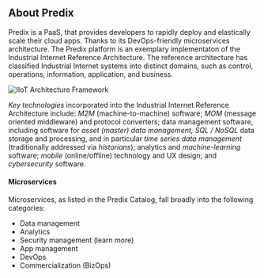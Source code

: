 ## About Predix
Predix is a PaaS, that provides developers to rapidly deploy and elastically scale their cloud apps. Thanks to its DevOps-friendly microservices architecture. The Predix platform is an exemplary implementaton of the Industrial Internet Reference Architecture. The reference architecture has classified Industrial Internet systems into distinct domains, such as control, operations, information, application, and business.

![IIoT Architecture Framework](http://img.deusm.com/designnews/2015/02/276676/IIoT-Framework.png "IIoT Architecture Framework")


*Key technologies* incorporated into the Industrial Internet Reference Architecture include: *M2M* (machine-to-machine) software; *MOM* (message oriented middleware) and protocol converters; data management software, including software for *asset (master) data management, SQL / NoSQL* data storage and processing, and in particular *time series data management* (traditionally addressed via *historians*); analytics and *machine-learning* software; *mobile* (online/offline) technology and UX design; and *cybersecurity* software.


#### Microservices
Microservices, as listed in the Predix Catalog, fall broadly into the following categories:
- Data management
- Analytics
- Security management (learn more)
- App management
- DevOps
- Commercialization (BizOps)
